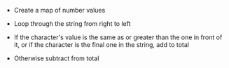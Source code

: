 * Create a map of number values

* Loop through the string from right to left

* If the character's value is the same as or greater than the one in front of it, or if the character is the final one in the string, add to total

* Otherwise subtract from total
